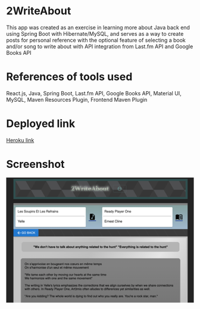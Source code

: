 # 2WriteAbout
This app was created as an exercise in learning more about Java back end using Spring Boot with Hibernate/MySQL, and serves as a way to create posts for personal reference with the optional feature of selecting a book and/or song to write about with API integration from Last.fm API and Google Books API

# References of tools used
React.js, Java, Spring Boot, Last.fm API, Google Books API, Material UI, MySQL, Maven Resources Plugin, Frontend Maven Plugin

# Deployed link
<a href='https://writeabout2-077bb347dd31.herokuapp.com/'>Heroku link</a>

# Screenshot
<img src='./src/main/frontend/src/assets/2writeabout.png' alt='img screenshot app'/>